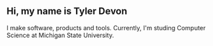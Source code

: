 ## Hi, my name is Tyler Devon
I make software, products and tools.
Currently, I'm studing Computer Science at Michigan State University.
